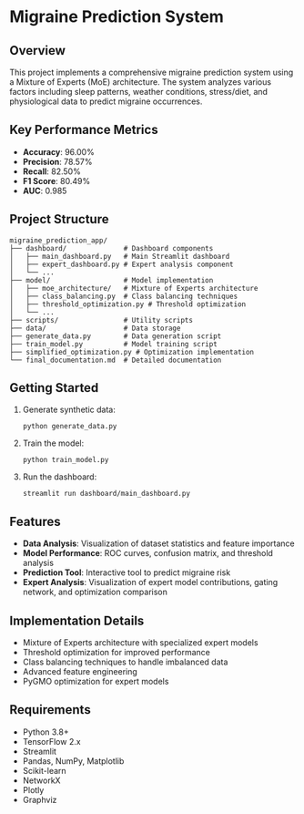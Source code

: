 # Migraine Prediction System

## Overview
This project implements a comprehensive migraine prediction system using a Mixture of Experts (MoE) architecture. The system analyzes various factors including sleep patterns, weather conditions, stress/diet, and physiological data to predict migraine occurrences.

## Key Performance Metrics
- **Accuracy**: 96.00%
- **Precision**: 78.57%
- **Recall**: 82.50%
- **F1 Score**: 80.49%
- **AUC**: 0.985

## Project Structure
```
migraine_prediction_app/
├── dashboard/              # Dashboard components
│   ├── main_dashboard.py   # Main Streamlit dashboard
│   ├── expert_dashboard.py # Expert analysis component
│   └── ...
├── model/                  # Model implementation
│   ├── moe_architecture/   # Mixture of Experts architecture
│   ├── class_balancing.py  # Class balancing techniques
│   ├── threshold_optimization.py # Threshold optimization
│   └── ...
├── scripts/                # Utility scripts
├── data/                   # Data storage
├── generate_data.py        # Data generation script
├── train_model.py          # Model training script
├── simplified_optimization.py # Optimization implementation
└── final_documentation.md  # Detailed documentation
```

## Getting Started
1. Generate synthetic data:
   ```
   python generate_data.py
   ```

2. Train the model:
   ```
   python train_model.py
   ```

3. Run the dashboard:
   ```
   streamlit run dashboard/main_dashboard.py
   ```

## Features
- **Data Analysis**: Visualization of dataset statistics and feature importance
- **Model Performance**: ROC curves, confusion matrix, and threshold analysis
- **Prediction Tool**: Interactive tool to predict migraine risk
- **Expert Analysis**: Visualization of expert model contributions, gating network, and optimization comparison

## Implementation Details
- Mixture of Experts architecture with specialized expert models
- Threshold optimization for improved performance
- Class balancing techniques to handle imbalanced data
- Advanced feature engineering
- PyGMO optimization for expert models

## Requirements
- Python 3.8+
- TensorFlow 2.x
- Streamlit
- Pandas, NumPy, Matplotlib
- Scikit-learn
- NetworkX
- Plotly
- Graphviz
